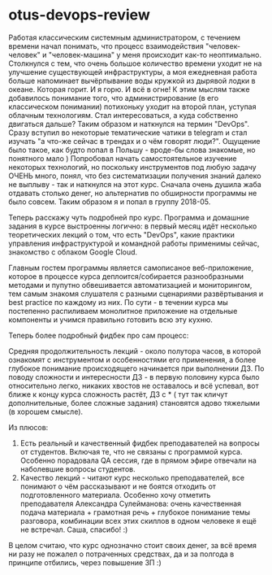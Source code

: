 # otus-devops-review

Работая классическим системным администратором, с течением времени начал понимать, что процесс взаимодействия "человек-человек" и "человек-машина" у меня происходит как-то неоптимально.
Столкнулся с тем, что очень большое количество времени уходит не на улучшение существующей инфраструктуры, а моя ежедневная работа больше напоминает вычёрпывание воды кружкой из дырявой лодки в океане. Которая горит. И я горю. И всё в огне!
К этим мыслям также добавилось понимание того, что администрирование (в его классическом понимании) потихоньку уходит на второй план, уступая облачным технологиям.
Стал интересоваться, а куда собственно двигаться дальше? Таким образом и наткнулся на термин "DevOps". Сразу вступил во некоторые тематические чатики в telegram и стал изучать "а что-же сейчас в трендах и о чём говорят люди?". Ощущение было такое, как будто попал в Польшу - вроде-бы слова знакомые, но понятного мало )
Попробовал начать самостоятельное изучение некоторых технологий, но поскольку инструментов под любую задачу ОЧЕНЬ много, понял, что без систематизации получения знаний далеко не выплыву - так и наткнулся на этот курс. Сначала очень душила жаба отдавать столько денег, но альтернатив по обширности программы не было совсем. Таким образом я и попал в группу 2018-05.

Теперь расскажу чуть подробней про курс.
Программа и домашние задания в курсе выстроенны логично: в первый месяц идёт несколько теоретических лекций о том, что есть "DevOps", какие практики управления инфраструктурой и командной работы применимы сейчас, знакомство с облаком Google Cloud.

Главным гостем программы является самописаное веб-приложение, которое в процессе курса деплоится/собирается разнообразными методами и пупутно обвешивается автоматизацией и мониторингом, тем самым знакомя слушателя с разными сценариями развёртывания и best practice по каждому из них.
По сути - в течении курса мы постепенно распиливаем монолитное приложение на отдельные компоненты и учимся правильно готовить всю эту кухню.

Теперь более подробный фидбек про сам процесс:

Средняя продолжительность лекций - около полутора часов, в которой ознакомят с инструментом и особенностями его применения, а более глубокое понимание происходящего начинается при выполнении ДЗ.
По поводу сложности и интересности ДЗ - в первую половину курса было относительно легко, никаких хвостов не оставалось и всё успевал, вот ближе к концу курса сложность растёт, ДЗ с * ( тут так кличут дополнительные, более сложные задания) становятся адово тяжелыми (в хорошем смысле).

Из плюсов:
1. Есть реальный и качественный фидбек преподавателей на вопросы от студентов. Включая те, что не связаны с программой курса. Особенно порадовала QA сессия, где в прямом эфире отвечали на наболевшие вопросы студентов.
2. Качество лекций - читают курс несколько преподавателей, все понимают о чём рассказывают и не боятся отходить от подготовленного материала. Особенно хочу отметить преподавателя Александра Сулейманова: очень качественная подача материала + грамотная речь + глубокое понимание темы разговора, комбинации всех этих скиллов в одном человеке я ещё не встречал. Саша, спасибо! :)

В целом считаю, что курс однозначно стоит своих денег, за всё время ни разу не пожалел о потраченных средствах, да и за полгода в принципе отбились, через повышение ЗП :) 


